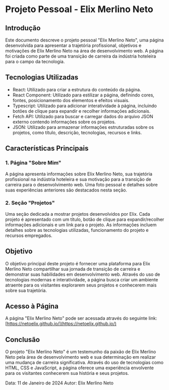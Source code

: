 # Projeto Pessoal - Elix Merlino Neto

## Introdução

Este documento descreve o projeto pessoal "Elix Merlino Neto", uma página desenvolvida para apresentar a trajetória profissional, objetivos e motivações de Elix Merlino Neto na área de desenvolvimento web. A página foi criada como parte de uma transição de carreira da indústria hoteleira para o campo da tecnologia.

## Tecnologias Utilizadas

- React: Utilizado para criar a estrutura do conteúdo da página.
- React Component: Utilizado para estilizar a página, definindo cores, fontes, posicionamento dos elementos e efeitos visuais.
- Typescript: Utilizado para adicionar interatividade à página, incluindo botões de clique para expandir e recolher informações adicionais.
- Fetch API: Utilizado para buscar e carregar dados do arquivo JSON externo contendo informações sobre os projetos.
- JSON: Utilizado para armazenar informações estruturadas sobre os projetos, como título, descrição, tecnologias, recursos e links.

## Características Principais

### 1. Página "Sobre Mim"

A página apresenta informações sobre Elix Merlino Neto, sua trajetória profissional na indústria hoteleira e sua motivação para a transição de carreira para o desenvolvimento web. Uma foto pessoal e detalhes sobre suas experiências anteriores são destacados nesta seção.

### 2. Seção "Projetos"

Uma seção dedicada a mostrar projetos desenvolvidos por Elix. Cada projeto é apresentado com um título, botão de clique para expandir/recolher informações adicionais e um link para o projeto. As informações incluem detalhes sobre as tecnologias utilizadas, funcionamento do projeto e recursos empregados.

## Objetivo

O objetivo principal deste projeto é fornecer uma plataforma para Elix Merlino Neto compartilhar sua jornada de transição de carreira e demonstrar suas habilidades em desenvolvimento web. Através do uso de tecnologias modernas e interatividade, a página busca criar um ambiente atraente para os visitantes explorarem seus projetos e conhecerem mais sobre sua trajetória.

## Acesso à Página

A página "Elix Merlino Neto" pode ser acessada através do seguinte link: [https://netoelix.github.io/](https://netoelix.github.io/)

## Conclusão

O projeto "Elix Merlino Neto" é um testemunho da paixão de Elix Merlino Neto pela área de desenvolvimento web e sua determinação em realizar uma mudança de carreira significativa. Através do uso de tecnologias como HTML, CSS e JavaScript, a página oferece uma experiência envolvente para os visitantes conhecerem sua história e seus projetos.

Data: 11 de Janeiro de 2024
Autor: Elix Merlino Neto